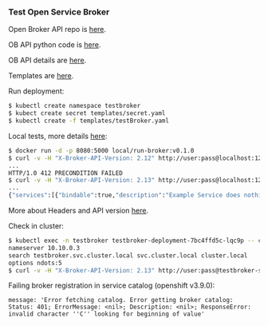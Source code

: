 ### Test Open Service Broker

Open Broker API repo is [here](https://github.com/eruvanos/openbrokerapi).  

OB API python code is [here](https://pypi.org/project/openbrokerapi/).  

OB API details are [here](http://openbrokerapi.readthedocs.io/en/latest/openbrokerapi.html).  

Templates are [here](./templates).  

Run deployment:  
```sh
$ kubectl create namespace testbroker
$ kubect create secret templates/secret.yaml
$ kubectl create -f templates/testBroker.yaml
```

Local tests, more details [here](https://github.com/openservicebrokerapi/servicebroker/blob/v2.13/spec.md#request):  
```sh
$ docker run -d -p 8080:5000 local/run-broker:v0.1.0
$ curl -v -H "X-Broker-API-Version: 2.12" http://user:pass@localhost:12345/v2/catalog
...
HTTP/1.0 412 PRECONDITION FAILED
$ curl -v -H "X-Broker-API-Version: 2.13" http://user:pass@localhost:12345/v2/catalog
...
{"services":[{"bindable":true,"description":"Example Service does nothing"
```
More about Headers and API version [here](https://github.com/openservicebrokerapi/servicebroker/blob/v2.13/spec.md#api-version-header).

Check in cluster:  
```sh
$ kubectl exec -n testbroker testbroker-deployment-7bc4ffd5c-lqc9p -- cat /etc/resolv.conf
nameserver 10.10.0.3
search testbroker.svc.cluster.local svc.cluster.local cluster.local
options ndots:5
$ curl -v -H "X-Broker-API-Version: 2.13" http://user:pass@testbroker-service.testbroker.svc.cluster.local:12345/v2/catalog
```

Failing broker registration in service catalog (openshift v3.9.0):  

``message: 'Error fetching catalog. Error getting broker catalog: Status: 401; ErrorMessage:
<nil>; Description: <nil>; ResponseError: invalid character ''C'' looking for beginning of value'``